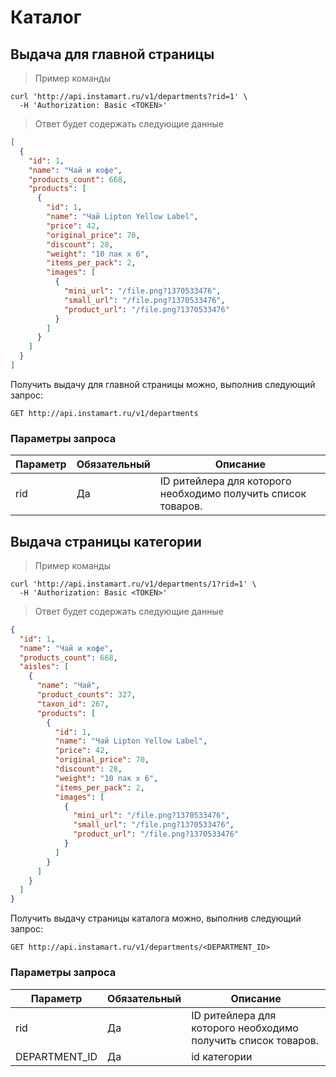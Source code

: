# Каталог

## Выдача для главной страницы

> Пример команды

```shell
curl 'http://api.instamart.ru/v1/departments?rid=1' \
  -H 'Authorization: Basic <TOKEN>'
```
> Ответ будет содержать следующие данные

```json
[
  {
    "id": 1,
    "name": "Чай и кофе",
    "products_count": 668,
    "products": [
      {
        "id": 1,
        "name": "Чай Lipton Yellow Label",
        "price": 42,
        "original_price": 70,
        "discount": 28,
        "weight": "10 пак x 6",
        "items_per_pack": 2,
        "images": [
          {
            "mini_url": "/file.png?1370533476",
            "small_url": "/file.png?1370533476",
            "product_url": "/file.png?1370533476"
          }
        ]
      }
    ]
  }
]
```

Получить выдачу для главной страницы можно, выполнив следующий запрос:

`GET http://api.instamart.ru/v1/departments`

### Параметры запроса

Параметр | Обязательный | Описание
--------- | ------- | -----------
rid | Да | ID ритейлера для которого необходимо получить список товаров.

## Выдача страницы категории

> Пример команды

```shell
curl 'http://api.instamart.ru/v1/departments/1?rid=1' \
  -H 'Authorization: Basic <TOKEN>'
```
> Ответ будет содержать следующие данные

```json
{
  "id": 1,
  "name": "Чай и кофе",
  "products_count": 668,
  "aisles": [
    {
      "name": "Чай",
      "product_counts": 327,
      "taxon_id": 267,
      "products": [
        {
          "id": 1,
          "name": "Чай Lipton Yellow Label",
          "price": 42,
          "original_price": 70,
          "discount": 28,
          "weight": "10 пак x 6",
          "items_per_pack": 2,
          "images": [
            {
              "mini_url": "/file.png?1370533476",
              "small_url": "/file.png?1370533476",
              "product_url": "/file.png?1370533476"
            }
          ]
        }
      ]
    }
  ]
}
```

Получить выдачу страницы каталога можно, выполнив следующий запрос:

`GET http://api.instamart.ru/v1/departments/<DEPARTMENT_ID>`

### Параметры запроса

Параметр | Обязательный | Описание
--------- | ------- | -----------
rid | Да | ID ритейлера для которого необходимо получить список товаров.
DEPARTMENT_ID | Да | id категории
